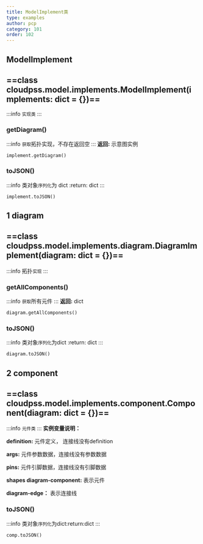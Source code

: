 ```yaml
---
title: ModelImplement类
type: examples
author: pcp
category: 101
order: 102
---
```


## ModelImplement
## ==class cloudpss.model.implements.ModelImplement(implements: dict = {})==
:::info
`实现类`
:::
### getDiagram() 
:::info
`获取`拓扑实现，不存在返回空
:::
**返回:**  示意图实例
```python
implement.getDiagram()
```
### toJSON()
:::info
类对象`序列化`为 dict :return: dict
:::
```python
implement.toJSON()
```
## 1 diagram
## ==class cloudpss.model.implements.diagram.DiagramImplement(diagram: dict = {})==
:::info
拓扑`实现`
:::
### getAllComponents()

:::info
`获取`所有元件
:::
**返回:** dict<Component>
```python
diagram.getAllComponents()
```
### toJSON()
:::info
类对象`序列化`为dict :return: dict
:::
```python
diagram.toJSON()
```

## 2 component
## ==class cloudpss.model.implements.component.Component(diagram: dict = {})==
:::info
`元件类` 
:::
**实例变量说明：**

**definition:** 元件定义， 连接线没有definition

**args:** 元件参数数据，连接线没有参数数据

**pins:** 元件引脚数据，连接线没有引脚数据

**shapes diagram-component:** 表示元件

**diagram-edge：** 表示连接线

### toJSON()
:::info
类对象`序列化`为dict:return:dict
:::
```python
comp.toJSON()
```